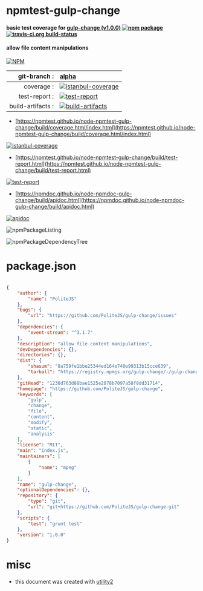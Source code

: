 # npmtest-gulp-change

#### basic test coverage for  [gulp-change (v1.0.0)](https://github.com/PoliteJS/gulp-change)  [![npm package](https://img.shields.io/npm/v/npmtest-gulp-change.svg?style=flat-square)](https://www.npmjs.org/package/npmtest-gulp-change) [![travis-ci.org build-status](https://api.travis-ci.org/npmtest/node-npmtest-gulp-change.svg)](https://travis-ci.org/npmtest/node-npmtest-gulp-change)

#### allow file content manipulations

[![NPM](https://nodei.co/npm/gulp-change.png?downloads=true&downloadRank=true&stars=true)](https://www.npmjs.com/package/gulp-change)

| git-branch : | [alpha](https://github.com/npmtest/node-npmtest-gulp-change/tree/alpha)|
|--:|:--|
| coverage : | [![istanbul-coverage](https://npmtest.github.io/node-npmtest-gulp-change/build/coverage.badge.svg)](https://npmtest.github.io/node-npmtest-gulp-change/build/coverage.html/index.html)|
| test-report : | [![test-report](https://npmtest.github.io/node-npmtest-gulp-change/build/test-report.badge.svg)](https://npmtest.github.io/node-npmtest-gulp-change/build/test-report.html)|
| build-artifacts : | [![build-artifacts](https://npmtest.github.io/node-npmtest-gulp-change/glyphicons_144_folder_open.png)](https://github.com/npmtest/node-npmtest-gulp-change/tree/gh-pages/build)|

- [https://npmtest.github.io/node-npmtest-gulp-change/build/coverage.html/index.html](https://npmtest.github.io/node-npmtest-gulp-change/build/coverage.html/index.html)

[![istanbul-coverage](https://npmtest.github.io/node-npmtest-gulp-change/build/screenCapture.buildCi.browser.%252Ftmp%252Fbuild%252Fcoverage.lib.html.png)](https://npmtest.github.io/node-npmtest-gulp-change/build/coverage.html/index.html)

- [https://npmtest.github.io/node-npmtest-gulp-change/build/test-report.html](https://npmtest.github.io/node-npmtest-gulp-change/build/test-report.html)

[![test-report](https://npmtest.github.io/node-npmtest-gulp-change/build/screenCapture.buildCi.browser.%252Ftmp%252Fbuild%252Ftest-report.html.png)](https://npmtest.github.io/node-npmtest-gulp-change/build/test-report.html)

- [https://npmdoc.github.io/node-npmdoc-gulp-change/build/apidoc.html](https://npmdoc.github.io/node-npmdoc-gulp-change/build/apidoc.html)

[![apidoc](https://npmdoc.github.io/node-npmdoc-gulp-change/build/screenCapture.buildCi.browser.%252Ftmp%252Fbuild%252Fapidoc.html.png)](https://npmdoc.github.io/node-npmdoc-gulp-change/build/apidoc.html)

![npmPackageListing](https://npmtest.github.io/node-npmtest-gulp-change/build/screenCapture.npmPackageListing.svg)

![npmPackageDependencyTree](https://npmtest.github.io/node-npmtest-gulp-change/build/screenCapture.npmPackageDependencyTree.svg)



# package.json

```json

{
    "author": {
        "name": "PoliteJS"
    },
    "bugs": {
        "url": "https://github.com/PoliteJS/gulp-change/issues"
    },
    "dependencies": {
        "event-stream": "^3.1.7"
    },
    "description": "allow file content manipulations",
    "devDependencies": {},
    "directories": {},
    "dist": {
        "shasum": "8a759fe1bbe25344ed164e740e99313b15cce639",
        "tarball": "https://registry.npmjs.org/gulp-change/-/gulp-change-1.0.0.tgz"
    },
    "gitHead": "1236d763d88bae1525e2078b7097a58f8dd31714",
    "homepage": "https://github.com/PoliteJS/gulp-change",
    "keywords": [
        "gulp",
        "change",
        "file",
        "content",
        "modify",
        "static",
        "analysis"
    ],
    "license": "MIT",
    "main": "index.js",
    "maintainers": [
        {
            "name": "mpeg"
        }
    ],
    "name": "gulp-change",
    "optionalDependencies": {},
    "repository": {
        "type": "git",
        "url": "git+https://github.com/PoliteJS/gulp-change.git"
    },
    "scripts": {
        "test": "grunt test"
    },
    "version": "1.0.0"
}
```



# misc
- this document was created with [utility2](https://github.com/kaizhu256/node-utility2)
